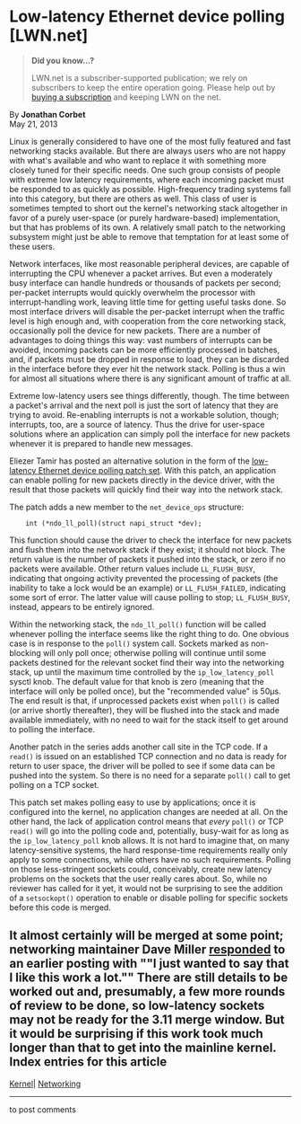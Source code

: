 # Low-latency Ethernet device polling [LWN.net]

> **Did you know...?**
> 
> LWN.net is a subscriber-supported publication; we rely on subscribers to keep the entire operation going. Please help out by [buying a subscription](/Promo/nst-nag4/subscribe) and keeping LWN on the net. 

By **Jonathan Corbet**  
May 21, 2013 

Linux is generally considered to have one of the most fully featured and fast networking stacks available. But there are always users who are not happy with what's available and who want to replace it with something more closely tuned for their specific needs. One such group consists of people with extreme low latency requirements, where each incoming packet must be responded to as quickly as possible. High-frequency trading systems fall into this category, but there are others as well. This class of user is sometimes tempted to short out the kernel's networking stack altogether in favor of a purely user-space (or purely hardware-based) implementation, but that has problems of its own. A relatively small patch to the networking subsystem might just be able to remove that temptation for at least some of these users. 

Network interfaces, like most reasonable peripheral devices, are capable of interrupting the CPU whenever a packet arrives. But even a moderately busy interface can handle hundreds or thousands of packets per second; per-packet interrupts would quickly overwhelm the processor with interrupt-handling work, leaving little time for getting useful tasks done. So most interface drivers will disable the per-packet interrupt when the traffic level is high enough and, with cooperation from the core networking stack, occasionally poll the device for new packets. There are a number of advantages to doing things this way: vast numbers of interrupts can be avoided, incoming packets can be more efficiently processed in batches, and, if packets must be dropped in response to load, they can be discarded in the interface before they ever hit the network stack. Polling is thus a win for almost all situations where there is any significant amount of traffic at all. 

Extreme low-latency users see things differently, though. The time between a packet's arrival and the next poll is just the sort of latency that they are trying to avoid. Re-enabling interrupts is not a workable solution, though; interrupts, too, are a source of latency. Thus the drive for user-space solutions where an application can simply poll the interface for new packets whenever it is prepared to handle new messages. 

Eliezer Tamir has posted an alternative solution in the form of the [low-latency Ethernet device polling patch set](/Articles/551179/). With this patch, an application can enable polling for new packets directly in the device driver, with the result that those packets will quickly find their way into the network stack. 

The patch adds a new member to the `net_device_ops` structure: 
    
    
        int (*ndo_ll_poll)(struct napi_struct *dev);
    

This function should cause the driver to check the interface for new packets and flush them into the network stack if they exist; it should not block. The return value is the number of packets it pushed into the stack, or zero if no packets were available. Other return values include `LL_FLUSH_BUSY`, indicating that ongoing activity prevented the processing of packets (the inability to take a lock would be an example) or `LL_FLUSH_FAILED`, indicating some sort of error. The latter value will cause polling to stop; `LL_FLUSH_BUSY`, instead, appears to be entirely ignored. 

Within the networking stack, the `ndo_ll_poll()` function will be called whenever polling the interface seems like the right thing to do. One obvious case is in response to the `poll()` system call. Sockets marked as non-blocking will only poll once; otherwise polling will continue until some packets destined for the relevant socket find their way into the networking stack, up until the maximum time controlled by the `ip_low_latency_poll` sysctl knob. The default value for that knob is zero (meaning that the interface will only be polled once), but the "recommended value" is 50µs. The end result is that, if unprocessed packets exist when `poll()` is called (or arrive shortly thereafter), they will be flushed into the stack and made available immediately, with no need to wait for the stack itself to get around to polling the interface. 

Another patch in the series adds another call site in the TCP code. If a `read()` is issued on an established TCP connection and no data is ready for return to user space, the driver will be polled to see if some data can be pushed into the system. So there is no need for a separate `poll()` call to get polling on a TCP socket. 

This patch set makes polling easy to use by applications; once it is configured into the kernel, no application changes are needed at all. On the other hand, the lack of application control means that _every_ `poll()` or TCP `read()` will go into the polling code and, potentially, busy-wait for as long as the `ip_low_latency_poll` knob allows. It is not hard to imagine that, on many latency-sensitive systems, the hard response-time requirements really only apply to some connections, while others have no such requirements. Polling on those less-stringent sockets could, conceivably, create new latency problems on the sockets that the user really cares about. So, while no reviewer has called for it yet, it would not be surprising to see the addition of a `setsockopt()` operation to enable or disable polling for specific sockets before this code is merged. 

It almost certainly will be merged at some point; networking maintainer Dave Miller [responded](/Articles/551294/) to an earlier posting with ""I just wanted to say that I like this work a lot."" There are still details to be worked out and, presumably, a few more rounds of review to be done, so low-latency sockets may not be ready for the 3.11 merge window. But it would be surprising if this work took much longer than that to get into the mainline kernel.  
Index entries for this article  
---  
[Kernel](/Kernel/Index)| [Networking](/Kernel/Index#Networking)  
  


* * *

to post comments 
